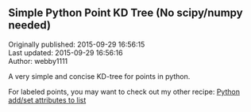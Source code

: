 ## Simple Python Point KD Tree (No scipy/numpy needed)  
Originally published: 2015-09-29 16:56:15  
Last updated: 2015-09-29 16:56:16  
Author: webby1111   
  
A very simple and concise KD-tree for points in python.

For labeled points, you may want to check out my other recipe: 
[Python add/set attributes to list](https://code.activestate.com/recipes/579103-python-addset-attributes-to-list/?in=user-4192908)